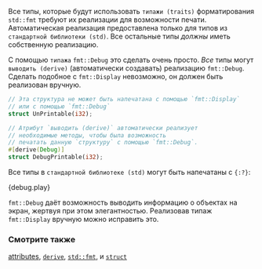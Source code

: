 Все типы, которые будут использовать `типажи (traits)` форматирования `std::fmt` требуют
их реализации для возможности печати. Автоматическая реализация предоставлена только для
типов из `стандартной библиотеки (std)`. Все остальные типы *должны* иметь собственную реализацию.

C помощью `типажа` `fmt::Debug` это сделать очень просто. *Все* типы могут
`выводить (derive)` (автоматически создавать) реализацию `fmt::Debug`.
Сделать подобное с `fmt::Display` невозможно, он должен быть реализован вручную.

```rust
// Эта структура не может быть напечатана с помощью `fmt::Display`
// или с помощью `fmt::Debug`
struct UnPrintable(i32);

// Атрибут `выводить (derive)` автоматически реализует
// необходимые методы, чтобы была возможность
// печатать данную `структуру` с помощью `fmt::Debug`.
#[derive(Debug)]
struct DebugPrintable(i32);
```

Все типы в `стандартной библиотеке (std)` могут быть напечатаны с `{:?}`:

{debug.play}

`fmt::Debug` даёт возможность выводить информацию о объектах на экран,
жертвуя при этом элегантностью. Реализовав типаж `fmt::Display` вручную можно исправить это.

### Смотрите также

[attributes][attributes], [`derive`][derive], [`std::fmt`][fmt],
и [`struct`][structs]

[attributes]: http://doc.rust-lang.org/reference.html#attributes
[derive]: ../../trait/derive.html
[fmt]: http://doc.rust-lang.org/std/fmt/
[structs]: ../../custom_types/structs.html
